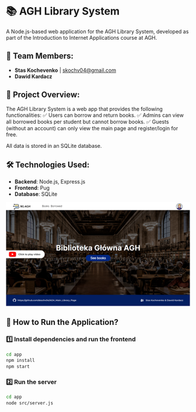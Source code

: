 # 📚 AGH Library System

A Node.js-based web application for the AGH Library System, developed as part of the Introduction to Internet Applications course at AGH.

## 👥 Team Members:
- **Stas Kochevenko** | skochv04@gmail.com 
- **Dawid Kardacz**

## 📌 Project Overview:
The AGH Library System is a web app that provides the following functionalities:
✅ Users can borrow and return books.
✅ Admins can view all borrowed books per student but cannot borrow books.
✅ Guests (without an account) can only view the main page and register/login for free.

All data is stored in an SQLite database.

## 🛠️ Technologies Used:
- **Backend**: Node.js, Express.js
- **Frontend**: Pug
- **Database**: SQLite

[![web-page_banner](baner.png)](https://youtu.be/YEW88cIAG9k)

## 🚀 How to Run the Application?

### 1️⃣ Install dependencies and run the frontend
```bash
cd app
npm install
npm start
```

### 2️⃣ Run the server
```bash
cd app
node src/server.js
```
